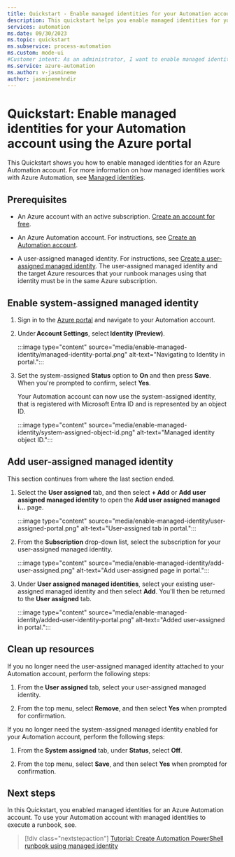 ```yaml
---
title: Quickstart - Enable managed identities for your Automation account using the Azure portal
description: This quickstart helps you enable managed identities for your Automation account using the Azure portal
services: automation
ms.date: 09/30/2023
ms.topic: quickstart
ms.subservice: process-automation
ms.custom: mode-ui
#Customer intent: As an administrator, I want to enable managed identities for my Automation account so that I can securely access other Azure resources.
ms.service: azure-automation
ms.author: v-jasmineme
author: jasminemehndir
---
```


# Quickstart: Enable managed identities for your Automation account using the Azure portal

This Quickstart shows you how to enable managed identities for an Azure Automation account. For more information on how managed identities work with Azure Automation, see [Managed identities](../automation-security-overview.md#managed-identities).

## Prerequisites

- An Azure account with an active subscription. [Create an account for free](https://azure.microsoft.com/pricing/purchase-options/azure-account?cid=msft_learn).

- An Azure Automation account. For instructions, see [Create an Automation account](./create-azure-automation-account-portal.md).

- A user-assigned managed identity. For instructions, see [Create a user-assigned managed identity](../../active-directory/managed-identities-azure-resources/how-to-manage-ua-identity-portal.md#create-a-user-assigned-managed-identity). The user-assigned managed identity and the target Azure resources that your runbook manages using that identity must be in the same Azure subscription.

## Enable system-assigned managed identity

1. Sign in to the [Azure portal](https://portal.azure.com) and navigate to your Automation account.

1. Under **Account Settings**, select **Identity (Preview)**.

   :::image type="content" source="media/enable-managed-identity/managed-identity-portal.png" alt-text="Navigating to Identity in portal.":::

1. Set the system-assigned **Status** option to **On** and then press **Save**. When you're prompted to confirm, select **Yes**.

   Your Automation account can now use the system-assigned identity, that is registered with Microsoft Entra ID and is represented by an object ID.

   :::image type="content" source="media/enable-managed-identity/system-assigned-object-id.png" alt-text="Managed identity object ID.":::

## Add user-assigned managed identity

This section continues from where the last section ended.

1. Select the **User assigned** tab, and then select **+ Add** or **Add user assigned managed identity** to open the **Add user assigned managed i...** page.

   :::image type="content" source="media/enable-managed-identity/user-assigned-portal.png" alt-text="User-assigned tab in portal.":::

1. From the **Subscription** drop-down list, select the subscription for your user-assigned managed identity.

   :::image type="content" source="media/enable-managed-identity/add-user-assigned.png" alt-text="Add user-assigned page in portal.":::

1. Under **User assigned managed identities**, select your existing user-assigned managed identity and then select **Add**. You'll then be returned to the **User assigned** tab.

   :::image type="content" source="media/enable-managed-identity/added-user-identity-portal.png" alt-text="Added user-assigned in portal.":::

## Clean up resources

If you no longer need the user-assigned managed identity attached to your Automation account, perform the following steps:

1. From the **User assigned** tab, select your user-assigned managed identity.

1. From the top menu, select **Remove**, and then select **Yes** when prompted for confirmation.

If you no longer need the system-assigned managed identity enabled for your Automation account, perform the following steps:

1. From the **System assigned** tab, under **Status**, select **Off**.

1. From the top menu, select **Save**, and then select **Yes** when prompted for confirmation.

## Next steps

In this Quickstart, you enabled managed identities for an Azure Automation account. To use your Automation account with managed identities to execute a runbook, see.

> [!div class="nextstepaction"]
> [Tutorial: Create Automation PowerShell runbook using managed identity](../learn/powershell-runbook-managed-identity.md)

